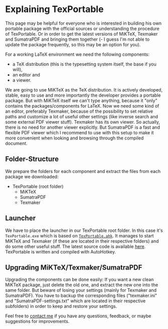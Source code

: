 [contact me]: mailto:info@symera.de?subject=TexPortable
# Explaining TexPortable

This page may be helpful for everyone who is interested in building his own portable package with the official sources or understanding the procedure of TexPortable. Or in order to get the latest versions of MiKTeX, Texmaker and SumatraPDF and bringing them together (- I guess I'm not able to update the package frequently, so this may be an option for you).

For a working LaTeX environment we need the following components:
* a TeX distribution (this is the typesetting system itself, the base if you will),
* an editor and
* a viewer.

We are going to use MiKTeX as the TeX distribution. It is actively developed, stable, easy to use and more importantly the developer provides a portable package. But with MiKTeX itself we can't type anything, because it "only" contains the packages/components for LaTeX. Now we need some kind of an editor, preferably Texmaker, because of the possibility to set relative paths and customize a lot of useful other settings (like inverse search and some external PDF viewer stuff). Texmaker has its own viewer. So actually, there is no need for another viewer explicitly. But SumatraPDF is a fast and flexible PDF viewer which I recommend to use with this setup to make it more convenient when looking and browsing through the compiled document.

## Folder-Structure

We prepare the folders for each component and extract the files from each package we downloaded:

* TexPortable (root folder)
  * MiKTeX
  * SumatraPDF
  * Texmaker

## Launcher

We have to place the launcher in our TexPortable root folder. In this case it's `TexPortable.exe` which is based on [`TexPortable.ahk`](ahk/TexPortable.ahk). It manages to start MiKTeX and Texmaker (if these are located in their respective folders) and do some other useful stuff.
The latest source code is available [here](ahk/TexPortable.ahk).
TexPortable is written and compiled with AutoHotkey.

## Upgrading MiKTeX/Texmaker/SumatraPDF

Upgrading the components can be done easily: If you want a new clean MiKTeX package, just delete the old one, and extract the new one into the same folder. But beware of losing your settings (mainly for Texmaker and SumatraPDF). You have to backup the corresponding files ("texmaker.ini" and "SumatraPDF-settings.txt" which are located in their respective subfolders) in order to keep and restore your settings.

Feel free to [contact me] if you have any questions, feedback, or maybe suggestions for improvements.
